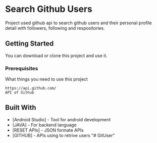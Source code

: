 # Search Github Users
Project used github api to search github users and their personal profile detail with followers, following and respositories.


## Getting Started

You can download or clone this project and use it.

### Prerequisites

What things you need to use this project

```
https://api.github.com/
API of Github
```

## Built With

* [Android Studio] - Tool for android development
* [JAVA] - For backend language
* [RESET APIs] - JSON formate APIs
* [GITHUB] - APIs using to retrive users 
"# GitUser" 
